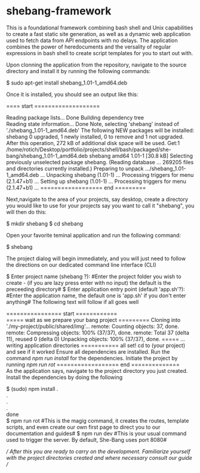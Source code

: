 # shebang-framework
This is a foundational framework combining bash shell and Unix capabilities to create a fast static site generation, as well as a dynamic web application used to fetch data from API endpoints with no delays.
The application combines the power of heredocuments and the versality of regular expressions in bash shell to create script templates
for you to start out with. 

Upon clonning the application from the repository, navigate to the source directory and install it by running the following commands:

$ sudo apt-get install shebang_1.01-1_amd64.deb

Once it is installed, you should see an output like this:

==== start ===================  
  
Reading package lists... Done
Building dependency tree       
Reading state information... Done
Note, selecting 'shebang' instead of './shebang_1.01-1_amd64.deb'
The following NEW packages will be installed:
  shebang
0 upgraded, 1 newly installed, 0 to remove and 1 not upgraded.
After this operation, 272 kB of additional disk space will be used.
Get:1 /home/rotich/Desktop/portfolio/projects/shell/bash/packaged/she-bang/shebang_1.01-1_amd64.deb shebang amd64 1.01-1 [30.8 kB]
Selecting previously unselected package shebang.
(Reading database ... 269205 files and directories currently installed.)
Preparing to unpack .../shebang_1.01-1_amd64.deb ...
Unpacking shebang (1.01-1) ...
Processing triggers for menu (2.1.47+b1) ...
Setting up shebang (1.01-1) ...
Processing triggers for menu (2.1.47+b1) ...
================== end =========  

Next,navigate to the area of your projects, say desktop,  create a directory you would like to use for your projects say you want
to call it "shebang", you will then do this:

$ mkdir shebang
$ cd shebang

Open your favorite teminal application and run the following command:

$ shebang

The project dialog will begin immediately, and you will just need to follow the directions on our dedicated command line interface (CLI)

$ Enter project name (shebang ?): #Enter the project folder you wish to create - (if you are lazy press enter with no input) the default is the preceeding directory#
$ Enter application entry point (default 'app.sh'?): #Enter the application name, the default one is 'app.sh' if you don't enter anything#
The following text will follow if all goes well

================ start ============  
===== wait as we prepare your bang project =========
Cloning into './my-project/public/shared/img'...
remote: Counting objects: 37, done.
remote: Compressing objects: 100% (37/37), done.
remote: Total 37 (delta 11), reused 0 (delta 0)
Unpacking objects: 100% (37/37), done.
===== ... writing application directories ===========
all set! cd to (your project) and see if it worked
Ensure all dependencies are installed.
Run the command *npm run install* for the dependencies.
Initiate the project by running *npm run rot*
================== end ==============  
As the application says, navigate to the project directory you just created. Install the dependencies by doing the following

$ (sudo) npm install
.  
.  
.  
.  
done  
$ npm run rot #This is the magig command, it creates the routes, template scripts, and even create our own first page to direct you to
our documentation and guides#
$ npm run dev #This is your usual command used to trigger the server. By default, She-Bang uses port 8080#

*/ After this you are ready to carry on the development. Familiarize yourself with the project directories created and where necessary 
consult our guide /*



